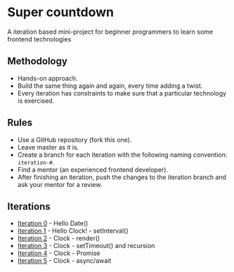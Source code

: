 # Super countdown
A iteration based mini-project for beginner programmers to learn some frontend technologies

## Methodology
* Hands-on approach.
* Build the same thing again and again, every time adding a twist.
* Every iteration has constraints to make sure that a particular technology is exercised.

## Rules
* Use a GitHub repository (fork this one).
* Leave master as it is.
* Create a branch for each iteration with the following naming convention: `iteration-#`.
* Find a mentor (an experienced frontend developer).
* After finishing an iteration, push the changes to the iteration branch and ask your mentor for a review.

## Iterations
* [Iteration 0](./iteration-0.md) - Hello Date()
* [Iteration 1](./iteration-1.md) - Hello Clock! - setInterval()
* [Iteration 2](./iteration-2.md) - Clock - render()
* [Iteration 3](./iteration-3.md) - Clock - setTimeout() and recursion
* [Iteration 4](./iteration-4.md) - Clock - Promise
* [Iteration 5](./iteration-5.md) - Clock - async/await
